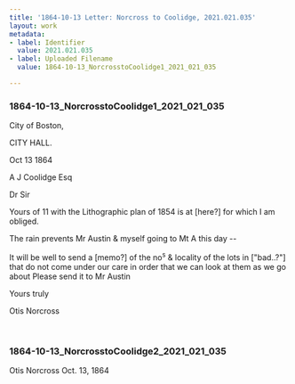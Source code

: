 ```yaml
---
title: '1864-10-13 Letter: Norcross to Coolidge, 2021.021.035'
layout: work
metadata:
- label: Identifier
  value: 2021.021.035
- label: Uploaded Filename
  value: 1864-10-13_NorcrosstoCoolidge1_2021_021_035

---
```

<div class="pages">
<div id="page-1816999">
<h3><a name="page-1816999">1864-10-13_NorcrosstoCoolidge1_2021_021_035</a></h3>
<div class="page-content">
<p>City of Boston,</p>
<p>CITY HALL.</p>
<p>Oct 13 1864</p>
<p>A J Coolidge Esq</p>
<p>Dr Sir</p>
<p>Yours of 11<span class='line-break'> </span>with the Lithographic plan of 1854<span class='line-break'> </span>is at [here?] for which I am obliged.</p>
<p>The rain prevents Mr Austin &amp;<span class='line-break'> </span>myself going to Mt A this day --</p>
<p>It will be well to send a<span class='line-break'> </span>[memo?] of the no<sup>s</sup> &amp; locality of the<span class='line-break'> </span>lots in ["bad..?"] that do not come<span class='line-break'> </span>under our care in order that we<span class='line-break'> </span>can look at them as we go about<span class='line-break'> </span>Please send it to Mr Austin</p>
<p>Yours truly</p>
<p>Otis Norcross</p>
</div>
</div>
<br />
<div id="page-1817000">
<h3><a name="page-1817000">1864-10-13_NorcrosstoCoolidge2_2021_021_035</a></h3>
<div class="page-content">
<p>Otis Norcross<span class='line-break'> </span><date when='1864-10-13'>Oct. 13, 1864</date></p>
</div>
</div>
<br />
</div>
